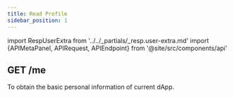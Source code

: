 ```yaml
---
title: Read Profile
sidebar_position: 1
---
```


import RespUserExtra from '../../_partials/_resp.user-extra.md'
import {APIMetaPanel, APIRequest, APIEndpoint} from '@site/src/components/api'

## GET /me

To obtain the basic personal information of current dApp.

<APIEndpoint url="/me" />

<APIMetaPanel scope="PROFILE:READ" scopeNote="If the `PHONE:READ` permission granted, you will obtain the user's mobile phone number"/>

<APIRequest title="Get Profile" url="/me"/>

<RespUserExtra />